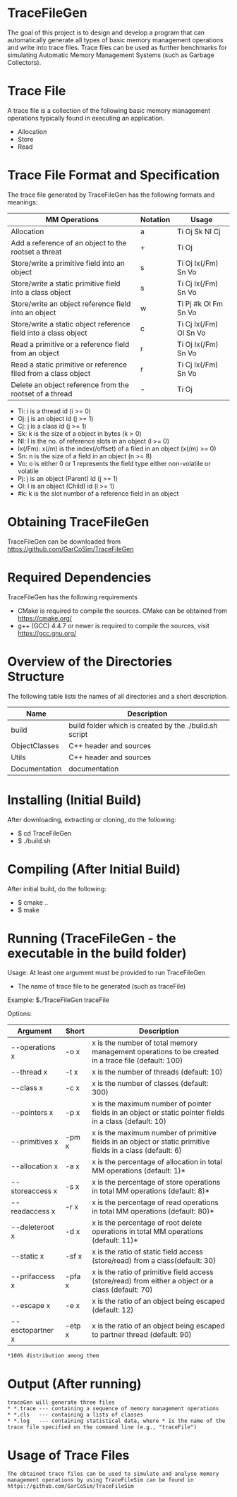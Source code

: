 # TraceFileGen

The goal of this project is to design and develop a program that can automatically generate all types of basic memory management operations and write into trace files. Trace files can be used as further benchmarks for simulating Automatic Memory Management Systems (such as Garbage Collectors).

# Trace File

 A trace file is a collection of the following basic memory management operations typically found in executing an application.  
* Allocation
* Store
* Read

# Trace File Format and Specification

 The trace file generated by TraceFileGen has the following formats and meanings:
 
 MM Operations    											     | Notation	 | Usage
 --------------------------------------------------------------- | --------- | -----------
 Allocation 													 | a 		 | Ti Oj Sk Nl Cj
 Add a reference of an object to the rootset a threat  			 | +         | Ti Oj
 Store/write a primitive field into an object 					 | s         | Ti Oj Ix(/Fm) Sn Vo
 Store/write a static primitive field into a class object 		 | s         | Ti Cj Ix(/Fm) Sn Vo
 Store/write an object reference field into an object 			 | w         | Ti Pj \#k Ol Fm Sn Vo
 Store/write a static object reference field into a class object | c         | Ti Cj Ix(/Fm) Ol Sn Vo
 Read a primitive or a reference field from an object			 | r         | Ti Oj Ix(/Fm) Sn Vo
 Read a static primitive or reference filed from a class object  | r         | Ti Cj Ix(/Fm) Sn Vo
 Delete an object reference from the rootset of a thread 		 | -         | Ti Oj	
 
 * Ti: i is a thread id (i >= 0)
 * Oj: j is an object id (j >= 1)
 * Cj: j is a class id (j >= 1)
 * Sk: k is the size of a object in bytes (k > 0)
 * Nl: l is the no. of reference slots in an object (l >= 0)
 * Ix(/Fm): x(/m) is the index(/offset) of a filed in an object (x(/m) >= 0)
 * Sn: n is the size of a field in an object (n >= 8) 
 * Vo: o is either 0 or 1 represents the field type either non-volatile or volatile
 * Pj: j is an object (Parent) id (j >= 1)
 * Ol: l is an object (Child)  id (l >= 1)
 * \#k: k is the slot number of a reference field in an object
 
# Obtaining TraceFileGen
TraceFileGen can be downloaded from https://github.com/GarCoSim/TraceFileGen

# Required Dependencies
  TraceFileGen has the following requirements
  * CMake is required to compile the sources. CMake can be obtained from https://cmake.org/
  * g++ (GCC) 4.4.7 or newer is required to compile the sources, visit https://gcc.gnu.org/

# Overview of the Directories Structure
  The following table lists the names of all directories and a short description.
  
 Name    		| Description
 -------------- | -----------
 build   		| build folder which is created by the ./build.sh script
 ObjectClasses	| C++ header and sources
 Utils			| C++ header and sources
 Documentation	| documentation
   
# Installing (Initial Build)
  After downloading, extracting or cloning, do the following:
  * $ cd TraceFileGen
  * $ ./build.sh

# Compiling (After Initial Build)
  After initial build, do the following:
  * $ cmake ..
  * $ make
  
# Running (TraceFileGen - the executable in the build folder)
Usage: At least one argument must be provided to run TraceFileGen
* The name of trace file to be generated (such as traceFile)

Example: $./TraceFileGen traceFile

Options:

  Argument				| Short			 | Description
 ---------------------- | -------------- | -----------
 --operations x  	    | -o x			 | x is the number of total memory management operations to be created in a trace file (default: 100) 
 --thread x			    | -t x			 | x is the number of threads (default: 10) 
 --class x			    | -c x      	 | x is the number of classes (default: 300) 
 --pointers x			| -p x 			 | x is the maximum number of pointer fields in an object or static pointer fields in a class (default: 10) 
 --primitives x			| -pm x     	 | x is the maximum number of primitive fields in an object or static primitive fields in a class (default: 6) 
 --allocation x			| -a x      	 | x is the percentage of allocation in total MM operations (default: 1)* 
 --storeaccess x 		| -s x     		 | x is the percentage of store operations in total MM operations (default: 8)* 
 --readaccess x			| -r x      	 | x is the percentage of read operations in total MM operations (default: 80)* 
 --deleteroot x			| -d x      	 | x is the percentage of root delete operations in total MM operations (default: 11)*
 --static x				| -sf x     	 | x is the ratio of static field access (store/read) from a class(default: 30) 
 --prifaccess x			| -pfa x    	 | x is the ratio of primitive field access (store/read) from either a object or a class  (default: 70) 
 --escape x				| -e x      	 | x is the ratio of an object being escaped (default: 12) 
 --esctopartner x		| -etp x  		 | x is the ratio of an object being escaped to partner thread (default: 90)
	*100% distribution among them
 
# Output (After running)
	traceGen will generate three files
	* *.trace --- containing a sequence of memory management operations
	* *.cls   --- containing a lists of classes
	* *.log   --- containing statistical data, where * is the name of the trace file specified on the command line (e.g., "traceFile")

# Usage of Trace Files
	The obtained trace files can be used to simulate and analyse memory management operations by using TraceFileSim can be found in	https://github.com/GarCoSim/TraceFileSim